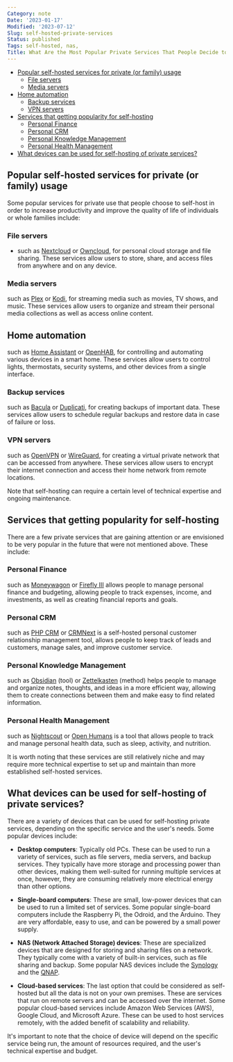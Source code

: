 ```yaml
---
Category: note
Date: '2023-01-17'
Modified: '2023-07-12'
Slug: self-hosted-private-services
Status: published
Tags: self-hosted, nas,
Title: What Are the Most Popular Private Services That People Decide to Self-Host?
---
```


<!-- MarkdownTOC autolink="true" autoanchor="true" -->

- [Popular self-hosted services for private (or family) usage](#popular-self-hosted-services-for-private-or-family-usage)
	- [File servers](#file-servers)
	- [Media servers](#media-servers)
- [Home automation](#home-automation)
	- [Backup services](#backup-services)
	- [VPN servers](#vpn-servers)
- [Services that getting popularity for self-hosting](#services-that-getting-popularity-for-self-hosting)
	- [Personal Finance](#personal-finance)
	- [Personal CRM](#personal-crm)
	- [Personal Knowledge Management](#personal-knowledge-management)
	- [Personal Health Management](#personal-health-management)
- [What devices can be used for self-hosting of private services?](#what-devices-can-be-used-for-self-hosting-of-private-services)

<!-- /MarkdownTOC -->

<a id="popular-self-hosted-services-for-private-or-family-usage"></a>

## Popular self-hosted services for private (or family) usage

Some popular services for private use that people choose to self-host in order to increase productivity and improve the quality of life of individuals or whole families include:

<a id="file-servers"></a>

### File servers

- such as [Nextcloud](https://nextcloud.com/) or [Owncloud](https://owncloud.org/), for personal cloud storage and file sharing. These services allow users to store, share, and access files from anywhere and on any device.

<a id="media-servers"></a>

### Media servers

such as [Plex](https://www.plex.tv/) or [Kodi](https://kodi.tv/), for streaming media such as movies, TV shows, and music. These services allow users to organize and stream their personal media collections as well as access online content.

<a id="home-automation"></a>

## Home automation

such as [Home Assistant](https://www.home-assistant.io/) or [OpenHAB](https://www.openhab.org/), for controlling and automating various devices in a smart home. These services allow users to control lights, thermostats, security systems, and other devices from a single interface.

<a id="backup-services"></a>

### Backup services

such as [Bacula](http://www.bacula.org/) or [Duplicati](https://www.duplicati.com/), for creating backups of important data. These services allow users to schedule regular backups and restore data in case of failure or loss.

<a id="vpn-servers"></a>

### VPN servers

such as [OpenVPN](https://openvpn.net/) or [WireGuard](https://www.wireguard.com/), for creating a virtual private network that can be accessed from anywhere. These services allow users to encrypt their internet connection and access their home network from remote locations.

Note that self-hosting can require a certain level of technical expertise and ongoing maintenance.

<a id="services-that-getting-popularity-for-self-hosting"></a>

## Services that getting popularity for self-hosting

There are a few private services that are gaining attention or are envisioned to be very popular in the future that were not mentioned above. These include:

<a id="personal-finance"></a>

### Personal Finance

such as [Moneywagon](https://github.com/priestc/moneywagon) or [Firefly III](https://firefly-iii.org/) allows people to manage personal finance and budgeting, allowing people to track expenses, income, and investments, as well as creating financial reports and goals.

<a id="personal-crm"></a>

### Personal CRM

such as [PHP CRM](https://www.phpcrm.com/self-hosted-crm/) or [CRMNext](https://www.crmnext.com/) is a self-hosted personal customer relationship management tool, allows people to keep track of leads and customers, manage sales, and improve customer service.

<a id="personal-knowledge-management"></a>

### Personal Knowledge Management

such as [Obsidian](https://obsidian.md/) (tool) or [Zettelkasten](https://zettelkasten.de/) (method) helps people to manage and organize notes, thoughts, and ideas in a more efficient way, allowing them to create connections between them and make easy to find related information.

<a id="personal-health-management"></a>

### Personal Health Management

such as [Nightscout](http://www.nightscout.info/) or [Open Humans](https://www.openhumans.org/) is a tool that allows people to track and manage personal health data, such as sleep, activity, and nutrition.

It is worth noting that these services are still relatively niche and may require more technical expertise to set up and maintain than more established self-hosted services.

<a id="what-devices-can-be-used-for-self-hosting-of-private-services"></a>

## What devices can be used for self-hosting of private services?

There are a variety of devices that can be used for self-hosting private services, depending on the specific service and the user's needs. Some popular devices include:

- **Desktop computers**: Typically old PCs. These can be used to run a variety of services, such as file servers, media servers, and backup services. They typically have more storage and processing power than other devices, making them well-suited for running multiple services at once, however, they are consuming relatively more electrical energy than other options.

- **Single-board computers**: These are small, low-power devices that can be used to run a limited set of services. Some popular single-board computers include the Raspberry Pi, the Odroid, and the Arduino. They are very affordable, easy to use, and can be powered by a small power supply.

- **NAS (Network Attached Storage) devices**: These are specialized devices that are designed for storing and sharing files on a network. They typically come with a variety of built-in services, such as file sharing and backup. Some popular NAS devices include the [Synology](https://www.synology.com/) and the [QNAP](https://www.qnap.com/en-us).

- **Cloud-based services**: The last option that could be considered as self-hosted but all the data is not on your own premises. These are services that run on remote servers and can be accessed over the internet. Some popular cloud-based services include Amazon Web Services (AWS), Google Cloud, and Microsoft Azure. These can be used to host services remotely, with the added benefit of scalability and reliability.

It's important to note that the choice of device will depend on the specific service being run, the amount of resources required, and the user's technical expertise and budget.
